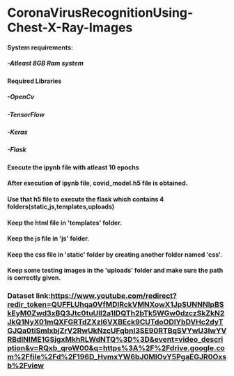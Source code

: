 # CoronaVirusRecognitionUsing-Chest-X-Ray-Images
#### System requirements:
##### -Atleast 8GB Ram system
#### Required Libraries
##### -OpenCv
##### -TensorFlow
##### -Keras
##### -Flask
#### Execute the ipynb file with atleast 10 epochs
#### After execution of ipynb file, covid_model.h5 file is obtained.
#### Use that h5 file to execute the flask which contains 4 folders(static,js,templates,uploads)
#### Keep the html file in 'templates' folder.
#### Keep the js file in 'js' folder.
#### Keep the css file in 'static' folder by creating another folder named 'css'.
#### Keep some testing images in the 'uploads' folder and make sure the path is correctly given.

### Dataset link:https://www.youtube.com/redirect?redir_token=QUFFLUhqa0VfMDlRckVMNXowX1JpSUNNNlpBSkEyM0Zwd3xBQ3Jtc0tuUll2a1lDQTh2bTk5WGw0dzczSkZkN2JkQ1NyX01mQXFGRTdZXzl6VXBEck9CUTdoODlYbDVHc2dyTGJQa0tiSmIxbjZrV2RwUkNzcUFqbnl3SE90RTBqSVYwU3lwYVRBdlNlME1GSjgxMkhRLWdNTQ%3D%3D&event=video_description&v=RQxb_qroW00&q=https%3A%2F%2Fdrive.google.com%2Ffile%2Fd%2F196D_HvmxYW6bJ0MlOvY5PgaEGJR0Oxsb%2Fview
